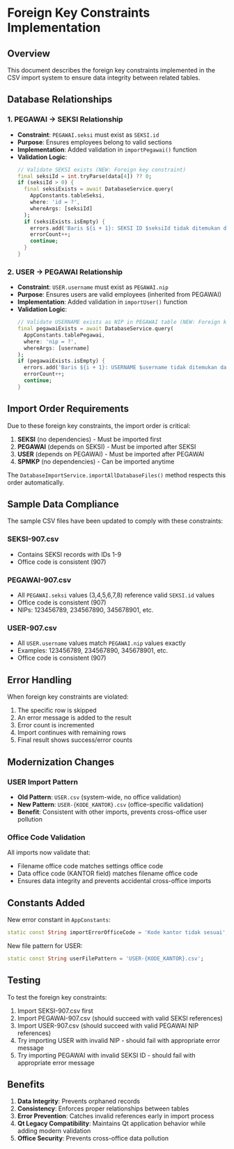 # Foreign Key Constraints Implementation

## Overview

This document describes the foreign key constraints implemented in the CSV import system to ensure data integrity between related tables.

## Database Relationships

### 1. PEGAWAI → SEKSI Relationship
- **Constraint**: `PEGAWAI.seksi` must exist as `SEKSI.id`
- **Purpose**: Ensures employees belong to valid sections
- **Implementation**: Added validation in `importPegawai()` function
- **Validation Logic**:
  ```dart
  // Validate SEKSI exists (NEW: Foreign key constraint)
  final seksiId = int.tryParse(data[4]) ?? 0;
  if (seksiId > 0) {
    final seksiExists = await DatabaseService.query(
      AppConstants.tableSeksi,
      where: 'id = ?',
      whereArgs: [seksiId]
    );
    if (seksiExists.isEmpty) {
      errors.add('Baris ${i + 1}: SEKSI ID $seksiId tidak ditemukan dalam tabel seksi');
      errorCount++;
      continue;
    }
  }
  ```

### 2. USER → PEGAWAI Relationship  
- **Constraint**: `USER.username` must exist as `PEGAWAI.nip`
- **Purpose**: Ensures users are valid employees (inherited from PEGAWAI)
- **Implementation**: Added validation in `importUser()` function
- **Validation Logic**:
  ```dart
  // Validate USERNAME exists as NIP in PEGAWAI table (NEW: Foreign key constraint)
  final pegawaiExists = await DatabaseService.query(
    AppConstants.tablePegawai,
    where: 'nip = ?',
    whereArgs: [username]
  );
  if (pegawaiExists.isEmpty) {
    errors.add('Baris ${i + 1}: USERNAME $username tidak ditemukan dalam tabel pegawai');
    errorCount++;
    continue;
  }
  ```

## Import Order Requirements

Due to these foreign key constraints, the import order is critical:

1. **SEKSI** (no dependencies) - Must be imported first
2. **PEGAWAI** (depends on SEKSI) - Must be imported after SEKSI
3. **USER** (depends on PEGAWAI) - Must be imported after PEGAWAI
4. **SPMKP** (no dependencies) - Can be imported anytime

The `DatabaseImportService.importAllDatabaseFiles()` method respects this order automatically.

## Sample Data Compliance

The sample CSV files have been updated to comply with these constraints:

### SEKSI-907.csv
- Contains SEKSI records with IDs 1-9
- Office code is consistent (907)

### PEGAWAI-907.csv  
- All `PEGAWAI.seksi` values (3,4,5,6,7,8) reference valid `SEKSI.id` values
- Office code is consistent (907)
- NIPs: 123456789, 234567890, 345678901, etc.

### USER-907.csv
- All `USER.username` values match `PEGAWAI.nip` values exactly
- Examples: 123456789, 234567890, 345678901, etc.
- Office code is consistent (907)

## Error Handling

When foreign key constraints are violated:
1. The specific row is skipped
2. An error message is added to the result
3. Error count is incremented  
4. Import continues with remaining rows
5. Final result shows success/error counts

## Modernization Changes

### USER Import Pattern
- **Old Pattern**: `USER.csv` (system-wide, no office validation)
- **New Pattern**: `USER-{KODE_KANTOR}.csv` (office-specific validation)
- **Benefit**: Consistent with other imports, prevents cross-office user pollution

### Office Code Validation
All imports now validate that:
- Filename office code matches settings office code
- Data office code (KANTOR field) matches filename office code
- Ensures data integrity and prevents accidental cross-office imports

## Constants Added

New error constant in `AppConstants`:
```dart
static const String importErrorOfficeCode = 'Kode kantor tidak sesuai';
```

New file pattern for USER:
```dart
static const String userFilePattern = 'USER-{KODE_KANTOR}.csv';
```

## Testing

To test the foreign key constraints:
1. Import SEKSI-907.csv first
2. Import PEGAWAI-907.csv (should succeed with valid SEKSI references)
3. Import USER-907.csv (should succeed with valid PEGAWAI NIP references)
4. Try importing USER with invalid NIP - should fail with appropriate error message
5. Try importing PEGAWAI with invalid SEKSI ID - should fail with appropriate error message

## Benefits

1. **Data Integrity**: Prevents orphaned records
2. **Consistency**: Enforces proper relationships between tables
3. **Error Prevention**: Catches invalid references early in import process
4. **Qt Legacy Compatibility**: Maintains Qt application behavior while adding modern validation
5. **Office Security**: Prevents cross-office data pollution